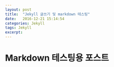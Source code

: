 ```yaml
---
layout: post
title:  "Jekyll 글쓰기 및 markdown 테스팅"
date:   2016-12-21 15:14:54
categories: Jekyll
tags: Jekyll
excerpt:
---
```


# Markdown 테스팅용 포스트
